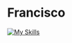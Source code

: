 # Francisco
[![My Skills](https://skillicons.dev/icons?i=py,flutter&perline=3)](https://skillicons.dev)
